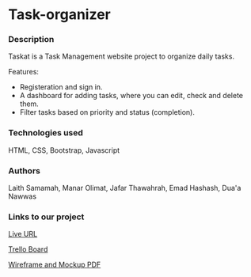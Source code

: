 # Task-organizer

### Description

Taskat is a Task Management website project to organize daily tasks.

Features:

- Registeration and sign in.
- A dashboard for adding tasks, where you can edit, check and delete them.
- Filter tasks based on priority and status (completion).

### Technologies used

HTML, CSS, Bootstrap, Javascript

### Authors

Laith Samamah, Manar Olimat, Jafar Thawahrah,
Emad Hashash, Dua'a Nawwas

### Links to our project

[Live URL](https://task-organizer-group-2.github.io/Task-organizer/)

[Trello Board](https://trello.com/b/S7YLUtou/task-management-project#)

[Wireframe and Mockup PDF](https://github.com/DuaaNawwas/Taskat/files/9438345/Home.page.w_merged.pdf)
